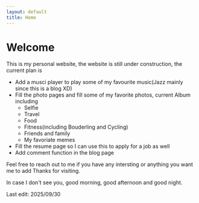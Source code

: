 ```yaml
---
layout: default
title: Home
---
```


# Welcome

This is my personal website, the website is still under construction, the current plan is

* Add a musci player to play some of my favourite music(Jazz mainly since this is a blog XD)
* Fill the photo pages and fill some of my favorite photos, current Album including 
  * Selfie
  * Travel
  * Food
  * Fitness(including Bouderling and Cycling)
  * Friends and family
  * My favoriate memes
* Fill the resume page so I can use this to apply for a job as well
* Add comment function in the blog page

Feel free to reach out to me if you have any intersting or anything you want me to add
Thanks for visiting.

In case I don't see you, good morning, good afternoon and good night.

Last edit: 2025/09/30